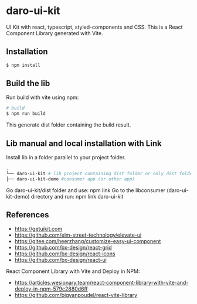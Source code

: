 # daro-ui-kit

UI Kit with react, typescript, styled-components and CSS. This is a React Component Library generated with Vite.

## Installation

```bash
$ npm install
```

## Build the lib

Run build with vite using npm:
```bash
# build
$ npm run build
```

This generate dist folder containing the build result.

## Lib manual and local installation with Link

Install lib in a folder parallel to your project folder.
```bash
.
└── daro-ui-kit # lib project containing dist folder or only dist folder
├── daro-ui-kit-demo #consumer app (or other app)

```
Go daro-ui-kit/dist folder and use: npm link
Go to the libconsumer (daro-ui-kit-demo) directory and run: npm link daro-ui-kit


## References

- https://getuikit.com
- https://github.com/elm-street-technology/elevate-ui
- https://gitee.com/heerzhang/customize-easy-ui-component
- https://github.com/bx-design/react-grid
- https://github.com/bx-design/react-icons
- https://github.com/bx-design/react-ui

React Component Library with Vite and Deploy in NPM:
- https://articles.wesionary.team/react-component-library-with-vite-and-deploy-in-npm-579c2880d6ff
- https://github.com/bigyanpoudel/react-vite-library


